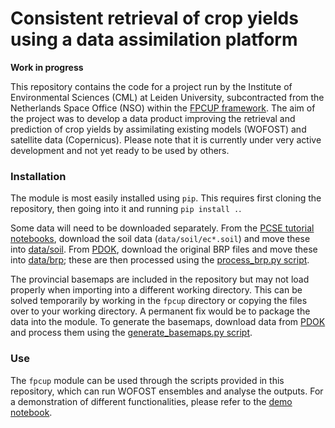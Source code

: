 # Consistent retrieval of crop yields using a data assimilation platform
**Work in progress**

This repository contains the code for a project run by the Institute of Environmental Sciences (CML) at Leiden University, subcontracted from the Netherlands Space Office (NSO) within the [FPCUP framework](https://www.copernicus-user-uptake.eu/).
The aim of the project was to develop a data product improving the retrieval and prediction of crop yields by assimilating existing models (WOFOST) and satellite data (Copernicus).
Please note that it is currently under very active development and not yet ready to be used by others.

### Installation
The module is most easily installed using `pip`.
This requires first cloning the repository, then going into it and running `pip install .`.

Some data will need to be downloaded separately.
From the [PCSE tutorial notebooks](https://github.com/ajwdewit/pcse_notebooks), download the soil data (`data/soil/ec*.soil`) and move these into [data/soil](data/soil).
From [PDOK](https://service.pdok.nl/rvo/brpgewaspercelen/atom/v1_0/basisregistratie_gewaspercelen_brp.xml), download the original BRP files and move these into [data/brp](data/brp); these are then processed using the [process_brp.py script](process_brp.py).

The provincial basemaps are included in the repository but may not load properly when importing into a different working directory.
This can be solved temporarily by working in the `fpcup` directory or copying the files over to your working directory.
A permanent fix would be to package the data into the module.
To generate the basemaps, download data from [PDOK](https://service.pdok.nl/brt/topnl/atom/top10nl.xml) and process them using the [generate_basemaps.py script](generate_basemaps.py).

### Use
The `fpcup` module can be used through the scripts provided in this repository, which can run WOFOST ensembles and analyse the outputs.
For a demonstration of different functionalities, please refer to the [demo notebook](demo.ipynb).
